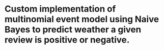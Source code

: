 Custom implementation of multinomial event model using Naive Bayes to predict weather a given review is positive or negative.
==============
